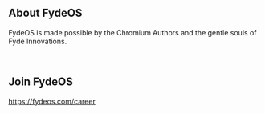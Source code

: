 ## About FydeOS
FydeOS is made possible by the Chromium Authors and the gentle souls of Fyde Innovations.

<br>

## Join FydeOS
https://fydeos.com/career
